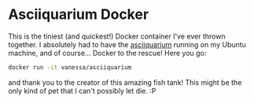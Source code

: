 # Asciiquarium Docker

This is the tiniest (and quickest!) Docker container I've ever thrown together. I absolutely had
to have the [asciiquarium](https://opensource.com/article/18/12/linux-toy-asciiquarium)
running on my Ubuntu machine, and of course... Docker to the rescue! Here you go:

```bash
docker run -it vanessa/asciiquarium 
```

and thank you to the creator of this amazing fish tank! This might be the only kind
of pet that I can't possibly let die. :P

